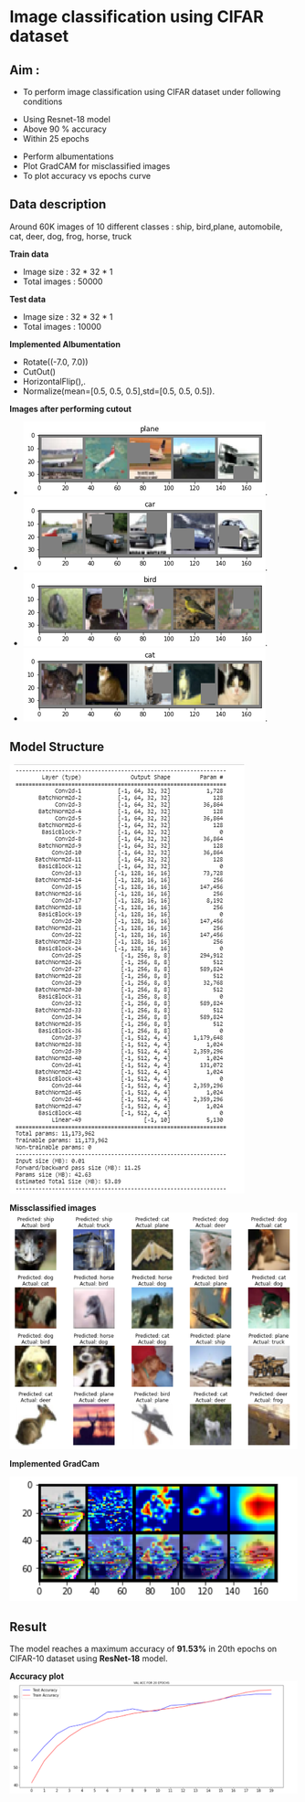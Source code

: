# Image classification using CIFAR dataset

## Aim :
* To perform image classification using CIFAR dataset under following conditions
 - Using Resnet-18 model
 - Above 90 % accuracy
 - Within 25 epochs 
* Perform albumentations
* Plot GradCAM for misclassified images
* To plot accuracy vs epochs curve

## Data description
Around 60K images of 10 different classes : ship, bird,plane, automobile, cat, deer, dog, frog, horse, truck

**Train data**
- Image size : 32 * 32 * 1
- Total images : 50000

**Test data**
- Image size : 32 * 32 * 1
- Total images : 10000 

**Implemented Albumentation** 

- Rotate((-7.0, 7.0))
- CutOut()
- HorizontalFlip(),.
- Normalize(mean=[0.5, 0.5, 0.5],std=[0.5, 0.5, 0.5]).

**Images after performing cutout**
- ![](https://github.com/Noopuragr/EVA4/blob/master/S9/Cutout/cutout.png).
- ![](https://github.com/Noopuragr/EVA4/blob/master/S9/Cutout/cutout2.png).
- ![](https://github.com/Noopuragr/EVA4/blob/master/S9/Cutout/cutout3.png).
- ![](https://github.com/Noopuragr/EVA4/blob/master/S9/Cutout/cutout4.png).


## Model Structure

![](https://github.com/Noopuragr/EVA4/blob/master/S9/S9_model.PNG)


**Missclassified images**
![Misclassified_images](https://github.com/Noopuragr/EVA4/blob/master/S9/misclassified.PNG)

**Implemented GradCam**

![Gradcam](https://github.com/Noopuragr/EVA4/blob/master/S9/grad.PNG)

## Result
The model reaches a maximum accuracy of **91.53%** in 20th epochs on CIFAR-10 dataset using **ResNet-18** model.

**Accuracy plot**
![Accuracy plot](https://github.com/Noopuragr/EVA4/blob/master/S9/acc_plot.PNG)


